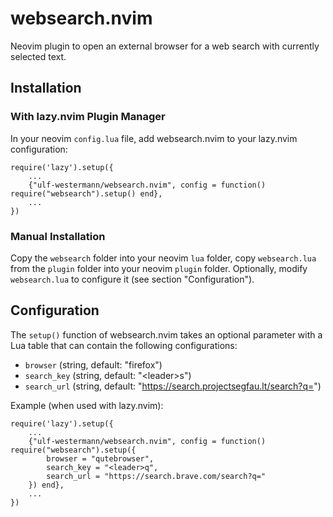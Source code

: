 # websearch.nvim

Neovim plugin to open an external browser for a web search with currently selected text. 


## Installation

### With lazy.nvim Plugin Manager

In your neovim `config.lua` file, add websearch.nvim to your lazy.nvim configuration:

    require('lazy').setup({
        ...
        {"ulf-westermann/websearch.nvim", config = function() require("websearch").setup() end},
        ...
    })


### Manual Installation

Copy the `websearch` folder into your neovim `lua` folder, copy `websearch.lua` from the `plugin` folder into your neovim `plugin` folder. Optionally, modify `websearch.lua` to configure it (see section "Configuration").


## Configuration

The `setup()` function of websearch.nvim takes an optional parameter with a Lua table that can contain the following configurations:

* `browser` (string, default: "firefox")
* `search_key` (string, default: "\<leader\>s")
* `search_url` (string, default: "https://search.projectsegfau.lt/search?q=")

Example (when used with lazy.nvim):

    require('lazy').setup({
        ...
        {"ulf-westermann/websearch.nvim", config = function() require("websearch").setup({
            browser = "qutebrowser",
            search_key = "<leader>q",
            search_url = "https://search.brave.com/search?q="
        }) end},
        ...
    })
